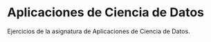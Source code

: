# Aplicaciones de Ciencia de Datos
Ejercicios de la asignatura de Aplicaciones de Ciencia de Datos.
